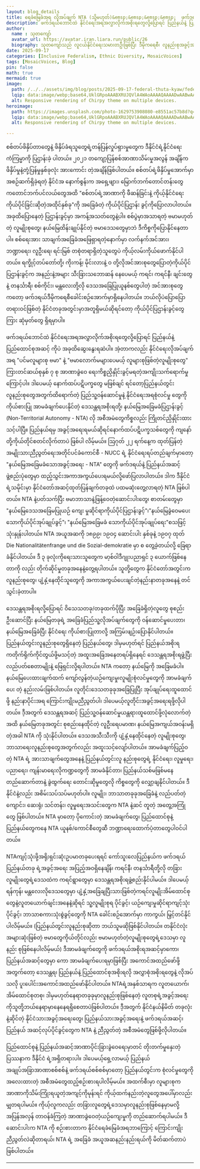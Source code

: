 ```yaml
---
layout: blog_details
title: ရေခံမြေခံအရ လိုအပ်ချက် NTA (သို့မဟုတ်)&emsp;&emsp;&emsp;&emsp;  ဖက်ဒရယ်ကိုအတောင်တပ်ခြင်း
description: ဖက်ဒရယ်ဘောင်‌ထဲ နိုင်ငံရေးအရအလွှာလိုက်အစိုးရတွေလို့ပြောရင် ပြည်နယ်နဲ့ ပြည်ထောင်စုအဆင့် ကိုပဲ အခုထိဆွေးနွေးရဆဲပါ။ အဲ့တာကလည်း နိုင်ငံရေးလိုအပ်ချက်အရ "ပင်မလူများစု ဗမာ" နဲ့ "ဗမာလောက်မများပေမယ့် လူများစုဖြစ်တဲ့လူမျိုးစုတွေ" ကြားတင်ဆယ်စုနှစ် ၇ စု အာဏာခွဲဝေ ရေးကိစ္စညှိနှိုင်းခွင့်မရတဲ့အကျိုးသက်ရောက်မှုကြောင့်ပါ။
author:
  name : သုတကျော်
  avatar_url: https://avatar.iran.liara.run/public/26
  biography: သုတကျော်သည် လူငယ်နိုင်ငံရေးသမားတဦးဖြစ်ပြီး ဒီမိုကရေစီ၊ လူနည်းစုအခွင့်အရေး၊ လူမှုပြုပြင်ပြောင်းလဲရေးဆိုင်ရာကိစ္စရပ်များနှင့်စပ်လျဉ်းသည်များလည်း ရေးသားလျက်ရှိသည်။၂၀၁၆ ခုနှစ်မှစတင်၍ ခွဲခြားမှု၊ မတရားမှုနှင့် ဖိနှိပ်မှုများကို ဆန့်ကျင်သည့် နိုင်ငံရေးလှုပ်ရှားမှုများတွင် တက်တက်ကြွကြွ ပါဝင်နေသည်။
date: 2025-09-17 
categories: [Inclusive Federalism, Ethnic Diversity, MosaicVoices]
tags: [MosaicVoices, Blog]
pin: false
math: true
mermaid: true
image:
  path: /../../assets/img/blog/posts/2025-09-17-federal-thuta-kyaw/federal_thuta_kyaw.jpeg
  lqip: data:image/webp;base64,UklGRpoAAABXRUJQVlA4WAoAAAAQAAAADwAABwAAQUxQSDIAAAARL0AmbZurmr57yyIiqE8oiG0bejIYEQTgqiDA9vqnsUSI6H+oAERp2HZ65qP/VIAWAFZQOCBCAAAA8AEAnQEqEAAIAAVAfCWkAALp8sF8rgRgAP7o9FDvMCkMde9PK7euH5M1m6VWoDXf2FkP3BqV0ZYbO6NA/VFIAAAA
  alt: Responsive rendering of Chirpy theme on multiple devices.
heroimage: 
  path: https://images.unsplash.com/photo-1629753908080-e8551ac57b8d?q=80&w=3500&auto=format&fit=crop&ixlib=rb-4.0.3&ixid=M3wxMjA3fDB8MHxwaG90by1wYWdlfHx8fGVufDB8fHx8fA%3D%3D
  lqip: data:image/webp;base64,UklGRpoAAABXRUJQVlA4WAoAAAAQAAAADwAABwAAQUxQSDIAAAARL0AmbZurmr57yyIiqE8oiG0bejIYEQTgqiDA9vqnsUSI6H+oAERp2HZ65qP/VIAWAFZQOCBCAAAA8AEAnQEqEAAIAAVAfCWkAALp8sF8rgRgAP7o9FDvMCkMde9PK7euH5M1m6VWoDXf2FkP3BqV0ZYbO6NA/VFIAAAA
  alt: Responsive rendering of Chirpy theme on multiple devices.

---
```




စစ်တပ်ဖိနှိပ်တာတွေနဲ့ ဖိနှိပ်ခံရသူတွေရဲ့တန်ပြန်လှုပ်ရှားမှုတွေက ဒီနိုင်ငံရဲ့နိုင်ငံရေးကံကြမ္မာကို ပြဌာန်းခဲ့ ပါတယ်။ ၂၀၂၁ တကျော့ပြန်စစ်အာဏာသိမ်းမှုအလွန် အချိန်က ဖိနှိပ်မှုနဲ့တုံ့ပြန်မှုနှစ်ခုလုံး အားကောင်း တဲ့အချိန်ဖြစ်ပါတယ်။ စစ်တပ်ရဲ့ဖိနှိပ်မှုအောက်မှာအစဉ်ဆက်ရှိခဲ့ရတဲ့ နိုင်ငံအ နောက်စွန်းက အရှေ့ဖျား၊ မြောက်‌‌ဘက်တောင်တန်းတွေကတောင်ဘက်ပင်လယ်တွေအထိ "စစ်တပ်ရဲ့အာဏာကို ဖီဆန်ခြင်းနဲ့ ကိုယ့်နိုင်ငံ‌ရေးကိုယ်ပိုင်ခြင်းဆိုတဲ့အထိုင်နှစ်ခု"ကို အခြေခံတဲ့ ကိုယ်ပိုင်ပြဌာန်း ခွင့်ကိုပြောလာပါတယ်။ အခုထိပြောနေတဲ့ ပြဌာန်းခွင့်မှာ အကန့်အသတ်တွေနဲ့ပါ။ စစ်ပွဲမှာအသာရတဲ့ ဗမာမဟုတ်တဲ့ လူမျိုးစုတွေ၊ နယ်မြေထိန်းချုပ်နိုင်တဲ့ ဗမာဒေသတွေမှာဘဲ ဒီကိစ္စကိုပြောနိုင်နေတာပါ။ စစ်ရေးအား သာချက်အခြေခံအဖြေရှာရတဲ့နောက်မှာ လက်နက်အင်အား၊ ဘဏ္ဍာရေး၊ လူဦးရေ၊ ရင်းမြစ် တစုံတရာရှိတဲ့သူတွေပဲ ကိုယ့်လမ်းကိုယ်ဖောက်နိုင်ပါတယ်။ ရက္ခိုင့်တပ်တော်တို့၊ ကိုးကန့်၊ မိုင်းလားနဲ့ ဝ တို့လိုအင်အားစုတွေပြောတဲ့ကိုယ်ပိုင်ပြဌာန်းခွင့်က အနည်းနဲ့အများ သီးခြားသဘောဆန် နေပေမယ့် ကရင်၊ ကရင်နီ၊ ချင်းတွေနဲ့ တနင်္သာရီ၊ စစ်ကိုင်း၊ မန္တလေးတို့လို ဒေသအခြေပြုယူနစ်တွေပါတဲ့ အင်အားစုတွေကတော့ ဖက်ဒရယ်ဒီမိုကရေစီခေါင်းစဉ်အောက်မှာရှိနေပါတယ်။ ဘယ်လိုပဲပြောပြော တရားဝင်ဖြစ်တဲ့ နိုင်ငံတခုအတွင်းမှာအတူရှိမယ်ဆိုရင်တော့ ကိုယ်ပိုင်ပြဌာန်းခွင့်တွေကြား ဆုံမှတ်တွေ ရှိရမှာပါ။ 



ဖက်ဒရယ်ဘောင်‌ထဲ နိုင်ငံရေးအရအလွှာလိုက်အစိုးရတွေလို့ပြောရင် ပြည်နယ်နဲ့ ပြည်ထောင်စုအဆင့် ကိုပဲ အခုထိဆွေးနွေးရဆဲပါ။ အဲ့တာကလည်း နိုင်ငံရေးလိုအပ်ချက်အရ "ပင်မလူများစု ဗမာ" နဲ့ "ဗမာလောက်မများပေမယ့် လူများစုဖြစ်တဲ့လူမျိုးစုတွေ" ကြားတင်ဆယ်စုနှစ် ၇ စု အာဏာခွဲဝေ ရေးကိစ္စညှိနှိုင်းခွင့်မရတဲ့အကျိုးသက်ရောက်မှုကြောင့်ပါ။ ဒါပေမယ့် နောက်ထပ်ပဋိပက္ခတွေ မဖြစ်ချင် ရင်တော့ပြည်နယ်တွင်းလူနည်းစုတွေအတွက်ထိရောက်တဲ့ ပြည်သူ့ဝန်ဆောင်မှုနဲ့ နိုင်ငံရေးအရစုံလင်မှု တွေကို ကိုယ်စားပြု အာမခံချက်ပေးနိုင်တဲ့ ဒေသန္တရအစိုးရတို့၊ နယ်မြေအခြေမခံပြဌာန်းခွင့် (Non-Territorial Autonomy - NTA) လို အစီအမံတွေကိစ္စလည်း ကြိုတင်ညှိနှိုင်းထားသင့်ပါပြီ။ ပြည်နယ်ရမှ အခွင့်အရေးရမယ်ဆိုရင်နောက်ထပ်ပဋိပက္ခသစ်တွေကို ကျနော်တို့ကိုယ်တိုင်စတင်လိုက်တာပဲ ဖြစ်ပါ လိမ့်မယ်။ ဩဂုတ် ၂၂ ရက်နေ့က ထုတ်ပြန်တဲ့ အမျိုးသားညီညွတ်ရေးအတိုင်ပင်ခံကောင်စီ - NUCC ရဲ့ နိုင်ငံရေးရပ်တည်ချက်မှာတော့ "နယ်မြေအခြေမခံသောအခွင့်အရေး - NTA" တွေကို ဖက်ဒရယ်နဲ့ ပြည်နယ်အဆင့်ဖွဲ့စည်းပုံတွေမှာ ထည့်သွင်းအကာအကွယ်ပေးရမယ်လို့ဖော်ပြလာပါတယ်။ ဒါက ဒီနိုင်ငံရဲ့သမိုင်းမှာ နိုင်ငံတော်အဆင့်ထုတ်ပြန်ချက်တခုထဲ ပထမဆုံးတွေ့လာရတဲ့ NTA ဖြစ်ပါတယ်။ NTA နဲ့ပတ်သက်ပြီး ဗမာဘာသာနဲ့ဖြန့်ဝေတဲ့ဆောင်းပါးတွေ၊ စာတမ်းတွေမှာ "နယ်မြေ‌ဒေသအခြေမပြုယဉ် ကျေး မှုဆိုင်ရာကိုယ်ပိုင်ပြဌာန်းခွင့်"၊"နယ်မြေခွဲဝေမပေးသောကိုယ်ပိုင်အုပ်ချုပ်ခွင့်"၊ "နယ်မြေအခြေမခံ သောကိုယ်ပိုင်အုပ်ချုပ်ရေး"စသဖြင့် ‌သုံးနှုန်းပါတယ်။ NTA အယူအဆကို ၁၈၉၉၊ ၁၉၀၄ ဆောင်းပါး နှစ်ခုနဲ့ ၁၉၀၇ ထုတ် Die Nationalitätenfrange und die Sozial-demokratie မှာ စ တွေ့ခဲ့တယ်လို့ ခြေရာခံနိုင်ပါတယ်။ ဒီ ၃ ခုလုံးကိုရေးသားသူတွေက မာ့စ်ဝါဒီဂျုးပညာရှင် ၃ ယောက်ဖြစ်နေတာကို လည်း တိုက်ဆိုင်မှုတခုအနေနဲ့တွေ့ရပါတယ်။ သူတို့တွေက နိုင်ငံတော်အတွင်းက လူနည်းစုတွေ၊ ပျံ့နှံ့နေထိုင်သူတွေကို အကာအကွယ်ပေးချင်တဲ့နည်းနာတခုအနေနဲ့ တင်သွင်းခဲ့တာပါ။  



ဒေသန္တရအစိုးရလို့ပြောရင် ဝိသေသတခု/တခုထက်ပိုပြီး အခြေခံရှိတဲ့လူတွေ စုစည်းဦးဆောင်ပြီး နယ်မြေတခုရဲ့ အခြေခံပြည်သူ့လိုအပ်ချက်တွေကို ဝန်ဆောင်မှုပေးတာ၊ နယ်မြေအခြေခံပြီး နိုင်ငံရေး ကိုယ်စားပြုတာလို့ အကြမ်းဖျဉ်းပြောနိုင်ပါတယ်။ ပြည်နယ်တွင်းလူနည်းစုတွေရှိနေတဲ့ ပြည်နယ်တွေ၊ ဒါမှမဟုတ်ရင် ပြည်နယ်အစိုးရကတိုက်ရိုက်ကိုင်တွယ်ဖို့မသင့်တဲ့ အထူးအခြေအနေတရပ်ရှိနေရင် ဒေသန္တရအစိုးရဖွဲ့ပြီး လည်ပတ်စေတာမျိုးနဲ့ ဖြေရှင်းလို့ရပါတယ်။ NTA ကတော့ နယ်မြေကို အခြေမခံပါ။ နယ်မြေပေးထားချက်ထက် ကျော်လွန်တဲ့ယဉ်ကျေးမှု၊လူမျိုးစုံလင်မှုတွေကို အာမခံချက်ပေး တဲ့ နည်းလမ်းဖြစ်ပါတယ်။ လူတိုင်းဒေသတခုခုအခြေပြုပြီး အုပ်ချုပ်ရေးထူထောင်ဖို့ နည်းနာပိုင်းအရ ကြောင်းကျိုးမညီညွတ်ပါ၊ ဒါပေမယ့်လူတိုင်းအခွင့်အရေးရဖို့လိုပါတယ်။ ဒီ့အတွက် ဒေသန္တရအဆင့် ပြည်သူ့ဝန်ဆောင်မှုယန္တရားထူထောင်ဖို့လုံလောက်တဲ့အထိ နယ်မြေတခုအတွင်း စုစည်းနေထိုင်တဲ့ လူဦးရေပမာဏ၊ နယ်မြေအကျယ်အဝန်းမရှိတဲ့အခါ NTA ကို သုံးနိုင်ပါတယ်။ ဒေသအသီးသီးကို ပျံ့နှံ့နေထိုင်နေတဲ့ လူမျိုးစုတွေ၊ ဘာသာရေးလူနည်းစုတွေအတွက်လည်း အထူးသင့်လျော်ပါတယ်။  အာမခံချက်ပြည့်ဝတဲ့ NTA ရဲ့ အားသာချက်တွေအနေနဲ့ ပြည်နယ်‌တွင်းလူ နည်းစုတွေရဲ့ နိုင်ငံရေး၊ လူမှုရေး၊ ပညာရေး၊ ကျန်းမာရေးလိုကဏ္ဍတွေကို အာမခံနိုင်တာ၊ ပြည်နယ်သစ်မဖြစ်မနေတည်ဆောက်တာနဲ့ ခွဲထွက်ရေး တောင်းဆိုမှုတွေလို ကိစ္စတွေကို လျှော့ချနိုင်ပါတယ်။ ဒီနိုင်ငံနဲ့လည်း အစိမ်းသပ်သပ်မဟုတ်ပါ။ လူမျိုး၊ ဘာသာတခုခုအခြေခံနဲ့ လည်ပတ်တဲ့ ကျောင်း၊ ဆေးရုံ၊ သင်တန်း၊ လူမှုရေးအသင်းတွေက NTA နဲ့ဆင် တူတဲ့ အတွေ့အကြုံတွေ ဖြစ်ပါတယ်။ NTA မှာတော့ ပိုကောင်းတဲ့ အာမခံချက်တွေ၊ ပြည်ထောင်စုနဲ့ ပြည်နယ်တွေကနေ NTA ယူနစ်/ကောင်စီတွေဆီ ဘဏ္ဍာရေးထောက်ပံ့တာတွေပါဝင်ပါတယ်။ 



NTAကျင့်သုံးဖို့အရိုးရှင်းဆုံးဥပမာတခုပေးရရင် ကော်သူးလေပြည်နယ်က ဖက်ဒရယ်ပြည်နယ်တခု ရဲ့အခွင့်အရေး အပြည့်အဝရှိနေချိန်၊ ကရင်နီ၊ တနင်္သာရီတို့လို တခြားလူမျိုးတွေရဲ့ဒေသထဲက ကရင်ရွာတွေမှာ ‌ဒေသန္တရအစိုးရဖွဲ့စည်းနိုင်ပါမယ်။ ဒါပေမယ့် ရန်ကုန်၊ မန္တလေးလိုဒေသတွေမှာ ပျံ့နှံ့အခြေချပြီးသားဖြစ်တဲ့ကရင်လူမျိုးအိမ်ထောင်စုတွေနဲ့လူတယောက်ချင်းအနေနဲ့ဆိုရင် ‌သူ့လူမျိုးစုရ ပိုင်ခွင့်၊ ယဉ်ကျေးမှုဆိုင်ရာကျင့်သုံးပိုင်ခွင့်၊ ဘာသာစကားသုံးစွဲခွင့်တွေကို NTA ခေါင်းစဉ်အောက်မှာ ကာကွယ်၊ မြှင့်တင်နိုင်ပါလိမ့်မယ်။ (ပြည်နယ်တွင်းလူနည်းစုဆိုတာ ဘယ်သူမဆိုဖြစ်နိုင်ပါတယ်။ တနိုင်ငံလုံးအများဆုံးဖြစ်တဲ့ ဗမာ‌တွေကိုယ်တိုင်လည်း ဗမာမဟုတ်တဲ့လူမျိုးစုတွေရဲ့ဒေသမှာ လူနည်း စုဖြစ်နေပါလိမ့်မယ်) ဒီအာမခံချက်တွေကို ဖက်ဒရယ်အစိုးရအဆင့်မှာကော၊ ပြည်နယ်အဆင့်တွေမှာ ကော အာမခံချက်ပေးရမှာဖြစ်ပြီး အကောင်အထည်ဖော်ဖို့အတွက်‌တော့ ဒေသန္တရ၊ ပြည်နယ်နဲ့ ပြည်ထောင်စုအစိုးရလို အလွှာစုံအစိုးရတွေနဲ့ လိုအပ်သလို ပူးပေါင်းအကောင်အထည်ဖော်နိုင်ပါတယ်။ NTAရဲ့အနှစ်သာရက လူတယောက်၊ အိမ်ထောင်စုတစု၊ ဒါမှမဟုတ်နေရာတခုခုမှာလူနည်းစုဖြစ်နေတဲ့ လူတစုရဲ့အခွင့်အရေးကိုသူတို့ဘယ်နေရာမှာနေနေရရှိစေတာပဲဖြစ်ပါတယ်။ ဒီ့အတွက် နိုင်ငံနယ်နိမိတ် တခုလုံးနဲ့ဆိုင်တဲ့ နိုင်ငံသားအခွင့်အရေးတွေ၊ ပြည်နယ်သားအခွင့်အရေးနဲ့ ဖက်ဒရယ်အဆင့်၊ ပြည်နယ် အဆင့်လုပ်ပိုင်ခွင့်တွေက NTA နဲ့ ညီညွတ်တဲ့ အစီအမံတွေဖြစ်ဖို့လိုပါတယ်။ 



ပြည်ထောင်စုနဲ့ ပြည်နယ်အဆင့်အာဏာပိုင်းခြားခွဲဝေရေးမှာတင် တိုးတက်မှုနှေးတဲ့ပြဿနာက ဒီနိုင်ငံ ရဲ့အရှိတရားပါ။ ဒါပေမယ့်ရှေ့လာမယ့် ပြည်နယ်အချုပ်အခြာအာဏာစစ်စစ်နဲ့ ဖက်ဒရယ်စစ်စစ်မှာတော့ ပြည်နယ်တွင်းက စုံလင်မှုတွေကိုအလေးထားတဲ့ အစီအမံတွေထည့်စဉ်းစားရပါလိမ့်မယ်။ အထက်စီးမှာ လူများစုကအာဏာကိုသိမ်းကြုံးရယူတဲ့အကျင့်ကိုမုန်းရင် ကိုယ့်ထက်နည်းတဲ့လူတွေအပေါ်မှာလည်း မျှတရပါမယ်။ ကိုယ့်လူကလည်း တခြားလူတွေရဲ့ဒေသမှာလူနည်းစုဖြစ်နေမှာမလို့ အပြန်အလှန် တာဝန်ခံကြတဲ့ အာဏာခွဲဝေတဲ့ယဉ်ကျေးမှုကို တည်ဆောက်ရပါမယ်။ ဒီဆောင်းပါးက NTA ကို စဉ်းစားတာက နိုင်ငံရေခံမြေခံအရဘာကြောင့် ကြောင်းကျိုးညီညွတ်လဲဆိုတာရယ်၊ NTA ရဲ့ အခြေခံ အယူအဆနည်းနည်းရယ်ကို မိတ်ဆက်တာပဲဖြစ်ပါတယ်။

---
